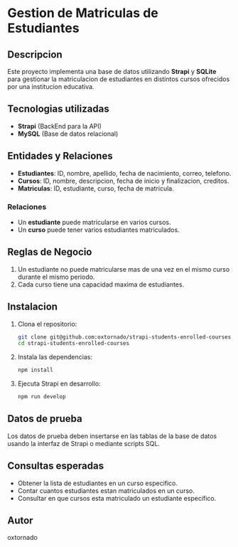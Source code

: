 # Gestion de Matriculas de Estudiantes

## Descripcion
Este proyecto implementa una base de datos utilizando **Strapi** y **SQLite** para gestionar la matriculacion de estudiantes en distintos cursos ofrecidos por una institucion educativa.

## Tecnologias utilizadas
- **Strapi** (BackEnd para la API)
- **MySQL** (Base de datos relacional)

## Entidades y Relaciones
- **Estudiantes**: ID, nombre, apellido, fecha de nacimiento, correo, telefono.
- **Cursos**: ID, nombre, descripcion, fecha de inicio y finalizacion, creditos.
- **Matriculas**: ID, estudiante, curso, fecha de matricula.

### Relaciones
- Un **estudiante** puede matricularse en varios cursos.
- Un **curso** puede tener varios estudiantes matriculados.

## Reglas de Negocio
1. Un estudiante no puede matricularse mas de una vez en el mismo curso durante el mismo periodo.
2. Cada curso tiene una capacidad maxima de estudiantes.

## Instalacion
1. Clona el repositorio:
   ```bash
   git clone git@github.com:oxtornado/strapi-students-enrolled-courses.git
   cd strapi-students-enrolled-courses
   ```
2. Instala las dependencias:
   ```bash
   npm install
   ```
3. Ejecuta Strapi en desarrollo:
   ```bash
   npm run develop
   ```

## Datos de prueba
Los datos de prueba deben insertarse en las tablas de la base de datos usando la interfaz de Strapi o mediante scripts SQL.

## Consultas esperadas
- Obtener la lista de estudiantes en un curso especifico.
- Contar cuantos estudiantes estan matriculados en un curso.
- Consultar en que cursos esta matriculado un estudiante especifico.

## Autor
oxtornado

